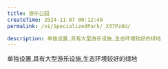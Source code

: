 ```yaml
---
title: 游乐公园
createTime: 2024-11-07 00:12:49
permalink: /vi/SpecializedPark/_X37Pz8U/

description: 单独设置,具有大型游乐设施,生态环境较好的绿地
---
```


单独设置,具有大型游乐设施,生态环境较好的绿地
